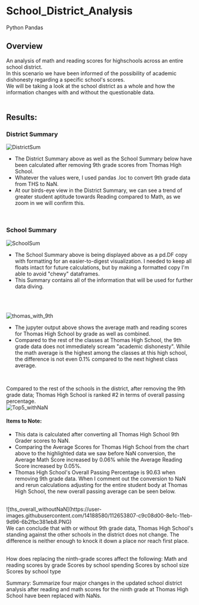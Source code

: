# School_District_Analysis
Python Pandas

## Overview
An analysis of math and reading scores for highschools across an entire school district.<br>
In this scenario we have been informed of the possibility of academic dishonesty regarding a specific school's scores.<br>
We will be taking a look at the school district as a whole and how the information changes with and without the questionable data.
<br><br>

## Results:
### District Summary
![DistrictSum](https://user-images.githubusercontent.com/14188580/112642476-59603e80-8e11-11eb-8491-1a1fa1cfb5bd.PNG)
<br>

* The District Summary above as well as the School Summary below have been calculated after removing 9th grade scores from Thomas High School.<br>
* Whatever the values were, I used pandas .loc to convert 9th grade data from THS to NaN.
* At our birds-eye view in the District Summary, we can see a trend of greater student aptitude towards Reading compared to Math, as we zoom in we will confirm this.
<br>

### School Summary
![SchoolSum](https://user-images.githubusercontent.com/14188580/112643519-721d2400-8e12-11eb-81e2-f5bc80dbb913.PNG)
<br>

* The School Summary above is being displayed above as a pd.DF copy with formatting for an easier-to-digest visualization. I needed to keep all floats intact for future calculations, but by making a formatted copy I'm able to avoid "chewy" dataframes.
* This Summary contains all of the information that will be used for further data diving.
<br>
<br>

![thomas_with_9th](https://user-images.githubusercontent.com/14188580/112650440-62550e00-8e19-11eb-8c18-29d2bd28d9ea.PNG)
<br>
* The jupyter output above shows the average math and reading scores for Thomas High School by grade as well as combined.
* Compared to the rest of the classes at Thomas High School, the 9th grade data does not immediately scream "academic dishonesty". While the math average is the highest among the classes at this high school, the difference is not even 0.1% compared to the next highest class average.
<br>

Compared to the rest of the schools in the district, after removing the 9th grade data; Thomas High School is ranked #2 in terms of overall passing percentage.<br>
![Top5_withNaN](https://user-images.githubusercontent.com/14188580/112651926-de9c2100-8e1a-11eb-8154-a977bc023db5.PNG)<br>
#### Items to Note:
* This data is calculated after converting all Thomas High School 9th Grader scores to NaN.
* Comparing the Average Scores for Thomas High School from the chart above to the highlighted data we saw before NaN conversion, the Average Math Score increased by 0.06% while the Average Reading Score increased by 0.05%.
* Thomas High School's Overall Passing Percentage is 90.63 when removing 9th grade data. When I comment out the conversion to NaN and rerun calculations adjusting for the entire student body at Thomas High School, the new overall passing average can be seen below.
<br>
![ths_overall_withoutNaN](https://user-images.githubusercontent.com/14188580/112653807-c9c08d00-8e1c-11eb-9d96-6b2fbc381eb8.PNG)
<br>
We can conclude that with or without 9th grade data, Thomas High School's standing against the other schools in the district does not change. The difference is neither enough to knock it down a place nor reach first place.
<br><br>


How does replacing the ninth-grade scores affect the following:
Math and reading scores by grade
Scores by school spending
Scores by school size
Scores by school type

Summary: Summarize four major changes in the updated school district analysis after reading and math scores for the ninth grade at Thomas High School have been replaced with NaNs.
